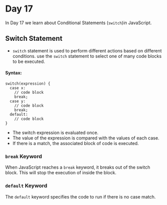 # Day 17
In Day 17 we learn about Conditional Statements (```switch```)in JavaScript.

## Switch Statement
- ```switch``` statement is used to perform different actions based on different conditions. use the ```switch``` statement to select one of many code blocks to be executed.

#### Syntax:
```
switch(expression) {
  case x:
    // code block
    break;
  case y:
    // code block
    break;
  default:
    // code block
}
```
* The switch expression is evaluated once.
* The value of the expression is compared with the values of each case.
* If there is a match, the associated block of code is executed.

### ```break``` Keyword
When JavaScript reaches a ```break``` keyword, it breaks out of the switch block. This will stop the execution of inside the block. 

### ```default``` Keyword
The ```default``` keyword specifies the code to run if there is no case match.
